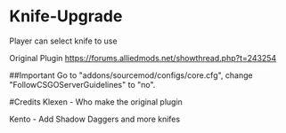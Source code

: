 # Knife-Upgrade
Player can select knife to use

Original Plugin
https://forums.alliedmods.net/showthread.php?t=243254

##Important
Go to "addons/sourcemod/configs/core.cfg", change "FollowCSGOServerGuidelines" to "no".

#Credits
Klexen - Who make the original plugin

Kento - Add Shadow Daggers and more knifes
